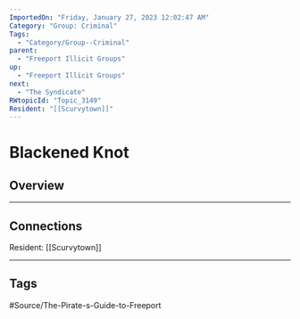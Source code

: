 ```yaml
---
ImportedOn: "Friday, January 27, 2023 12:02:47 AM"
Category: "Group: Criminal"
Tags:
  - "Category/Group--Criminal"
parent:
  - "Freeport Illicit Groups"
up:
  - "Freeport Illicit Groups"
next:
  - "The Syndicate"
RWtopicId: "Topic_3149"
Resident: "[[Scurvytown]]"
---
```

# Blackened Knot
## Overview
---
## Connections
Resident: [[Scurvytown]]


---
## Tags
#Source/The-Pirate-s-Guide-to-Freeport


